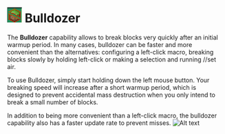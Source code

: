 # ![Alt text](img/Bulldozer_icon.png) Bulldozer
The **Bulldozer** capability allows to break blocks very quickly after an initial warmup period. In many cases, bulldozer can be faster and more convenient than the alternatives: configuring a left-click macro, breaking blocks slowly by holding left-click or making a selection and running //set air.

To use Bulldozer, simply start holding down the left mouse button. Your breaking speed will increase after a short warmup period, which is designed to prevent accidental mass destruction when you only intend to break a small number of blocks.

In addition to being more convenient than a left-click macro, the bulldozer capability also has a faster update rate to prevent misses.
![Alt text](img/Bulldozer.gif)